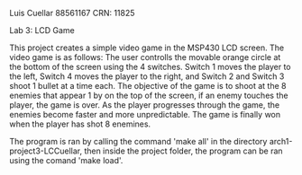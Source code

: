Luis Cuellar 88561167 CRN: 11825

Lab 3: LCD Game

This project creates a simple video game in the MSP430 LCD screen. The video game is as follows: The user controlls the movable orange circle at the bottom of the screen using the 4 switches. Switch 1 moves the player to the left, Switch 4 moves the player to the right, and Switch 2 and Switch 3 shoot 1 bullet at a time each. The objective of the game is to shoot at the 8 enemies that appear 1 by on the top of the screen, if an enemy touches the player, the game is over. As the player progresses through the game, the enemies become faster and more unpredictable. The game is finally won when the player has shot 8 enemines.






The program is ran by calling the command 'make all' in the directory arch1-project3-LCCuellar, then inside the project folder, the program can be ran using the comand 'make load'. 